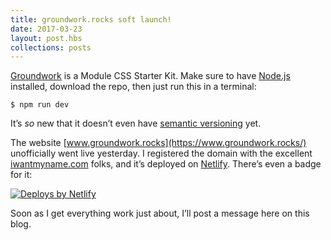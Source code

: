 ```yaml
---
title: groundwork.rocks soft launch!
date: 2017-03-23
layout: post.hbs
collections: posts
---
```


[Groundwork](https://github.com/growdigital/groundwork/) is a Module CSS Starter Kit. Make sure to have [Node.js](https://nodejs.org/en/) installed, download the repo, then just run this in a terminal:

```
$ npm run dev
```

It’s _so_ new that it doesn’t even have [semantic versioning]() yet.

The website [www.groundwork.rocks](https://www.groundwork.rocks/) unofficially went live yesterday. I registered the domain with the excellent [iwantmyname.com](https://iwantmyname.com/) folks, and it’s deployed on [Netlify](https://www.netlify.com). There’s even a badge for it:

[![Deploys by Netlify](https://www.netlify.com/img/global/badges/netlify-dark.svg)](https://www.netlify.com)

Soon as I get everything work just about, I’ll post a message here on this blog.
 
